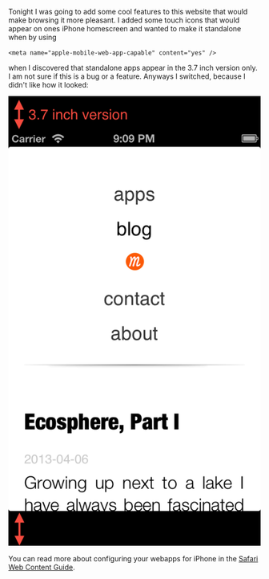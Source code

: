 Tonight I was going to add some cool features to this website that would make browsing it more pleasant. I added some touch icons that would appear on ones iPhone homescreen and wanted to make it standalone when by using

	<meta name="apple-mobile-web-app-capable" content="yes" />

when I discovered that standalone apps appear in the 3.7 inch version only. I am not sure if this is a bug or a feature. Anyways I switched, because I didn't like how it looked:

![Standalone Webapp on an iPhone 5](media/ios_broken.png)

You can read more about configuring your webapps for iPhone in the [Safari Web Content Guide](http://developer.apple.com/library/ios/#documentation/AppleApplications/Reference/SafariWebContent/ConfiguringWebApplications/ConfiguringWebApplications.html).

